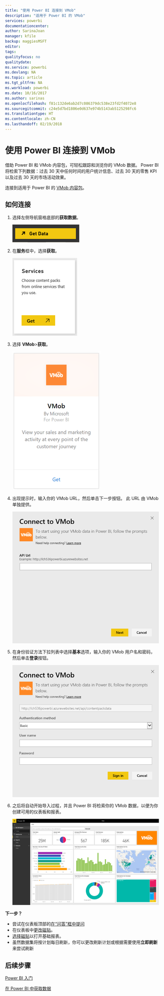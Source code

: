 ```yaml
---
title: "使用 Power BI 连接到 VMob"
description: "适用于 Power BI 的 VMob"
services: powerbi
documentationcenter: 
author: SarinaJoan
manager: kfile
backup: maggiesMSFT
editor: 
tags: 
qualityfocus: no
qualitydate: 
ms.service: powerbi
ms.devlang: NA
ms.topic: article
ms.tgt_pltfrm: NA
ms.workload: powerbi
ms.date: 10/16/2017
ms.author: sarinas
ms.openlocfilehash: f81c132de6ab2d7c086379dc538e23fd2f4072e8
ms.sourcegitcommit: c24e5d7bd1806e0d637e974b5143ab5125298fc6
ms.translationtype: HT
ms.contentlocale: zh-CN
ms.lasthandoff: 02/19/2018
---
```

# <a name="connect-to-vmob-with-power-bi"></a>使用 Power BI 连接到 VMob
借助 Power BI 和 VMob 内容包，可轻松跟踪和浏览你的 VMob 数据。 Power BI 将检索下列数据：过去 30 天中任何时间的用户统计信息、过去 30 天的零售 KPI 以及过去 30 天的市场活动效果。

连接到适用于 Power BI 的 [VMob 内容包](https://app.powerbi.com/getdata/services/vmob)。

## <a name="how-to-connect"></a>如何连接
1. 选择左侧导航窗格底部的**获取数据**。
   
    ![](media/service-connect-to-vmob/getdata.png)
2. 在**服务**框中，选择**获取**。
   
   ![](media/service-connect-to-vmob/services.png)
3. 选择 **VMob**\>**获取**。
   
   ![](media/service-connect-to-vmob/vmob.png)
4. 出现提示时，输入你的 VMob URL，然后单击下一步按钮。 此 URL 由 VMob 单独提供。
   
    ![](media/service-connect-to-vmob/params.png)
5. 在身份验证方法下拉列表中选择**基本**选项，输入你的 VMob 用户名和密码，然后单击**登录**按钮。
   
    ![](media/service-connect-to-vmob/creds.png)
6. 之后将自动开始导入过程，并且 Power BI 将检索你的 VMob 数据，以便为你创建可用的仪表板和报表。
   
   ![](media/service-connect-to-vmob/dashboard2.png)

**下一步？**

* 尝试在仪表板顶部的[在“问答”框中提问](power-bi-q-and-a.md)
* 在仪表板中[更改磁贴](service-dashboard-edit-tile.md)。
* [选择磁贴](service-dashboard-tiles.md)以打开基础报表。
* 虽然数据集将按计划每日刷新，你可以更改刷新计划或根据需要使用**立即刷新**来尝试刷新

## <a name="next-steps"></a>后续步骤
[Power BI 入门](service-get-started.md)

[在 Power BI 中获取数据](service-get-data.md)

